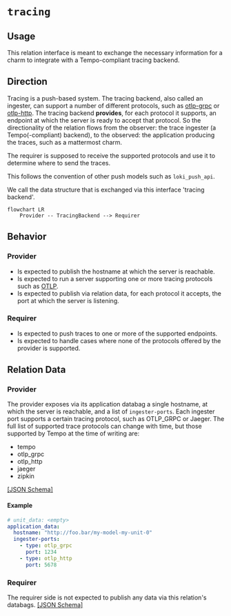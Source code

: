 # `tracing`

## Usage

This relation interface is meant to exchange the necessary information for a charm to integrate with a Tempo-compliant tracing backend.

## Direction

Tracing is a push-based system. The tracing backend, also called an ingester, can support a number of different protocols, such as [otlp-grpc](https://github.com/open-telemetry/opentelemetry-specification/blob/main/specification/protocol/otlp.md#otlpgrpc) or [otlp-http](https://github.com/open-telemetry/opentelemetry-specification/blob/main/specification/protocol/otlp.md#otlphttp).
The tracing backend **provides**, for each protocol it supports, an endpoint at which the server is ready to accept that protocol. So the directionality of the relation flows from the observer: the trace ingester (a Tempo(-compliant) backend), to the observed: the application producing the traces, such as a mattermost charm.

The requirer is supposed to receive the supported protocols and use it to determine where to send the traces.

This follows the convention of other push models such as `loki_push_api`.

We call the data structure that is exchanged via this interface 'tracing backend'.

```mermaid
flowchart LR
    Provider -- TracingBackend --> Requirer
```

## Behavior
### Provider

- Is expected to publish the hostname at which the server is reachable.
- Is expected to run a server supporting one or more tracing protocols such as [OTLP](https://github.com/open-telemetry/opentelemetry-specification/blob/main/specification/protocol/otlp.md#opentelemetry-protocol-specification).
- Is expected to publish via relation data, for each protocol it accepts, the port at which the server is listening.


### Requirer

- Is expected to push traces to one or more of the supported endpoints.
- Is expected to handle cases where none of the protocols offered by the provider is supported. 

## Relation Data
### Provider

The provider exposes via its application databag a single hostname, at which the server is reachable, and a list of `ingester-ports`.
Each ingester port supports a certain tracing protocol, such as OTLP_GRPC or Jaeger. 
The full list of supported trace protocols can change with time, but those supported by Tempo at the time of writing are:

- tempo
- otlp_grpc
- otlp_http
- jaeger
- zipkin

[\[JSON Schema\]](./schemas/provider.json)


#### Example
```yaml
# unit_data: <empty> 
application_data: 
  hostname: "http://foo.bar/my-model-my-unit-0"
  ingester-ports: 
    - type: otlp_grpc
      port: 1234
    - type: otlp_http
      port: 5678
```

### Requirer

The requirer side is not expected to publish any data via this relation's databags.
[\[JSON Schema\]](./schemas/requirer.json)
